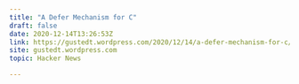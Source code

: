 ```yaml
---
title: "A Defer Mechanism for C"
draft: false
date: 2020-12-14T13:26:53Z
link: https://gustedt.wordpress.com/2020/12/14/a-defer-mechanism-for-c/?utm_medium=RSS&utm_source=hune
site: gustedt.wordpress.com
topic: Hacker News  

---
```

